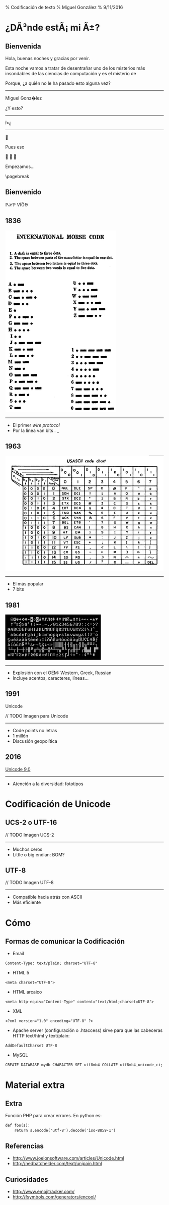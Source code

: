 % Codificación de texto
% Miguel González
% 9/11/2016

# ¿DÃ³nde estÃ¡ mi Ã±?

## Bienvenida

Hola, buenas noches y gracias por venir.

Esta noche vamos a tratar de desentrañar uno de los misterios más
insondables de las ciencias de computación y es el misterio de


Porque, ¿a quién no le ha pasado esto alguna vez?

-----

Miguel Gonz�lez

¿Y esto?

-----

ï»¿

-----

💩

Pues eso

🙈 🙉 🙊

Empezamos...

\pagebreak

## Bienvenido

ℙℋℙ ⅤЇḠϴ

## 1836

![Tabla código morse](International_Morse_code.png)

-----

- El primer *wire protocol*
- Por la línea van bits . \_

## 1963

![ASCII](US-ASCII_code_chart.png)

-----

- El más popular
- 7 bits

## 1981

![ASCII extendido](Codepage-437.png)

-----

- Explosión con el OEM: Western, Greek, Russian
- Incluye acentos, caracteres, líneas...

## 1991

Unicode

// TODO Imagen para Unicode

-----

- Code points no letras
- 1 millón
- Discusión geopolítica

## 2016

[Unicode 9.0](emoji-examples.png)

-----

- Atención a la diversidad: fototipos


# Codificación de Unicode

## UCS-2 o UTF-16

// TODO Imagen UCS-2

-----

- Muchos ceros
- Little o big endian: BOM?

## UTF-8

// TODO Imagen UTF-8

-----

- Compatible hacia atrás con ASCII
- Más eficiente

# Cómo

## Formas de comunicar la Codificación

- Email

```
Content-Type: text/plain; charset="UTF-8"
```

- HTML 5

```
<meta charset="UTF-8">
```

- HTML arcaico

```
<meta http-equiv="Content-Type" content="text/html;charset=UTF-8">
```

- XML

```
<?xml version="1.0" encoding="UTF-8" ?>
```

- Apache server (configuración o .htaccess) sirve para que las cabeceras HTTP text/html y text/plain:

```
AddDefaultCharset UTF-8
```

- MySQL

```
CREATE DATABASE mydb CHARACTER SET utf8mb4 COLLATE utf8mb4_unicode_ci;
```


# Material extra

## Extra

Función PHP para crear errores. En python es:

``` {.sourceCode .python}
def foo(s):
    return s.encode('utf-8').decode('iso-8859-1')
```

## Referencias

-   <http://www.joelonsoftware.com/articles/Unicode.html>
-   <http://nedbatchelder.com/text/unipain.html>


## Curiosidades

- http://www.emojitracker.com/
- http://fsymbols.com/generators/encool/
